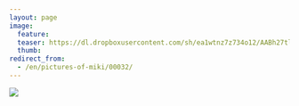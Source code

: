 ```yaml
---
layout: page
image:
  feature:
  teaser: https://dl.dropboxusercontent.com/sh/ea1wtnz7z734o12/AABh27tlaywIrOupOZFOcUNQa/mikin-kuvat/1/DSC12533-245px.jpg
  thumb:
redirect_from:
  - /en/pictures-of-miki/00032/
---
```


[![](https://dl.dropboxusercontent.com/sh/ea1wtnz7z734o12/AAAz_VMWfsDoCjVCi8yLkN_va/mikin-kuvat/1/DSC12533-800px.jpg)](https://dl.dropboxusercontent.com/sh/ea1wtnz7z734o12/AABLHEgxpx5pPWhFi0V0uG6Sa/mikin-kuvat/1/DSC12533.jpg)
